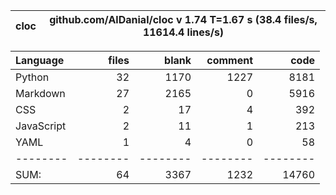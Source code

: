 cloc|github.com/AlDanial/cloc v 1.74  T=1.67 s (38.4 files/s, 11614.4 lines/s)
--- | ---

Language|files|blank|comment|code
:-------|-------:|-------:|-------:|-------:
Python|32|1170|1227|8181
Markdown|27|2165|0|5916
CSS|2|17|4|392
JavaScript|2|11|1|213
YAML|1|4|0|58
--------|--------|--------|--------|--------
SUM:|64|3367|1232|14760
